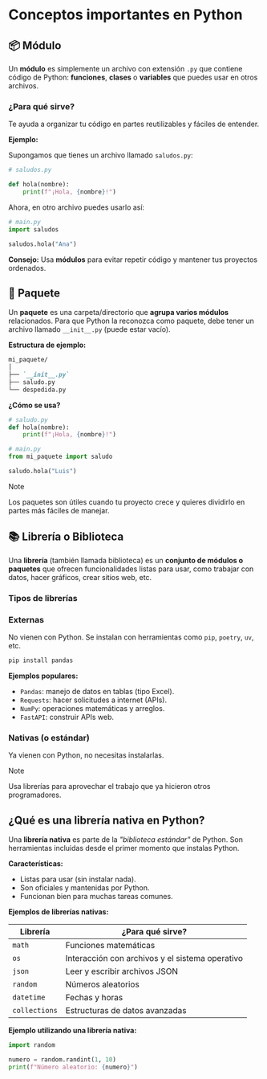 # Conceptos importantes en Python

## 📦 Módulo

Un **módulo** es simplemente un archivo con extensión `.py` que contiene código de Python: **funciones**, **clases** o **variables** que puedes usar en otros archivos.

### ¿Para qué sirve?

Te ayuda a organizar tu código en partes reutilizables y fáciles de entender.

**Ejemplo:**

Supongamos que tienes un archivo llamado `saludos.py`:

```python
# saludos.py

def hola(nombre):
    print(f"¡Hola, {nombre}!")
```

Ahora, en otro archivo puedes usarlo así:

```python
# main.py
import saludos

saludos.hola("Ana")
```

**Consejo:** Usa **módulos** para evitar repetir código y mantener tus proyectos ordenados.

## 📁 Paquete

Un **paquete** es una carpeta/directorio que **agrupa varios módulos** relacionados. Para que Python la reconozca como paquete, debe tener un archivo llamado `__init__.py` (puede estar vacío).

**Estructura de ejemplo:**

```markdown
mi_paquete/
│
├── `__init__.py`
├── saludo.py
└── despedida.py
```

**¿Cómo se usa?**

```python
# saludo.py
def hola(nombre):
    print(f"¡Hola, {nombre}!")

# main.py
from mi_paquete import saludo

saludo.hola("Luis")
```

> [!NOTE]
> Los paquetes son útiles cuando tu proyecto crece y quieres dividirlo en partes más fáciles de manejar.

## 📚 Librería o Biblioteca

Una **librería** (también llamada biblioteca) es un **conjunto de módulos o paquetes** que ofrecen funcionalidades listas para usar, como trabajar con datos, hacer gráficos, crear sitios web, etc.

### Tipos de librerías

### Externas

No vienen con Python. Se instalan con herramientas como `pip`, `poetry`, `uv`, etc.

```bash
pip install pandas
```

**Ejemplos populares:**

- `Pandas`: manejo de datos en tablas (tipo Excel).
- `Requests`: hacer solicitudes a internet (APIs).
- `NumPy`: operaciones matemáticas y arreglos.
- `FastAPI`: construir APIs web.

### Nativas (o estándar)

Ya vienen con Python, no necesitas instalarlas.

> [!NOTE]
> Usa librerías para aprovechar el trabajo que ya hicieron otros programadores.

## ¿Qué es una librería nativa en Python?

Una **librería nativa** es parte de la _"biblioteca estándar"_ de Python. Son herramientas incluidas desde el primer momento que instalas Python.

**Características:**

- Listas para usar (sin instalar nada).
- Son oficiales y mantenidas por Python.
- Funcionan bien para muchas tareas comunes.

**Ejemplos de librerías nativas:**

| Librería      | ¿Para qué sirve?                                |
| ------------- | ----------------------------------------------- |
| `math`        | Funciones matemáticas                           |
| `os`          | Interacción con archivos y el sistema operativo |
| `json`        | Leer y escribir archivos JSON                   |
| `random`      | Números aleatorios                              |
| `datetime`    | Fechas y horas                                  |
| `collections` | Estructuras de datos avanzadas                  |

**Ejemplo utilizando una librería nativa:**

```python
import random

numero = random.randint(1, 10)
print(f"Número aleatorio: {numero}")
```
